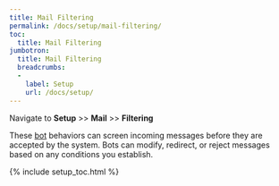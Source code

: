 ```yaml
---
title: Mail Filtering
permalink: /docs/setup/mail-filtering/
toc:
  title: Mail Filtering
jumbotron:
  title: Mail Filtering
  breadcrumbs:
  - 
    label: Setup
    url: /docs/setup/
---
```


Navigate to **Setup** >> **Mail** >> **Filtering**

These [bot](/docs/bots/) behaviors can screen incoming messages before they are accepted by the system.  Bots can modify, redirect, or reject messages based on any conditions you establish.

{% include setup_toc.html %}